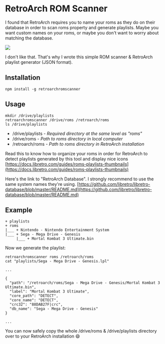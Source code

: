# RetroArch ROM Scanner

I found that RetroArch requires you to name your roms as they do on their database in order to scan roms property and generate playlists.
Maybe you want custom names on your roms, or maybe you don't want to worry about matching the database.

![](https://i.ibb.co/LSm4QKF/Screen-Shot-2019-08-23-at-11-55-45.png)

I don't like that. That's why I wrote this simple ROM scanner & RetroArch playlist generator (JSON format).

## Installation

    npm install -g retroarchromscanner

## Usage

    mkdir /drive/playlists
    retroarchromscanner /drive/roms /retroarch/roms
    ls /drive/playlists

 - /drive/playlists - *Required directory at the same level as "roms"*
 - /drive/roms - *Path to roms directory in local computer*
 - /retroarch/roms - *Path to roms directory in RetroArch installation*

Read this to know how to organize your roms in order for RetroArch to detect playlists generated by this tool and display nice icons
[https://docs.libretro.com/guides/roms-playlists-thumbnails](https://docs.libretro.com/guides/roms-playlists-thumbnails)

Here's the link to "RetroArch Database". I strongly recommend to use the same system names they're using.
[https://github.com/libretro/libretro-database/blob/master/README.md](https://github.com/libretro/libretro-database/blob/master/README.md)

## Example

    + playlists
    + roms
	|___ + Nintendo - Nintendo Entertainment System
	|___ + Sega - Mega Drive - Genesis
		 |___ + Mortal Kombat 3 Ultimate.bin

Now we generate the playlist:

    retroarchromscanner roms /retroarch/roms
    cat "playlists/Sega - Mega Drive - Genesis.lpl"

    ...
    
    {
      "path": "/retroarch/roms/Sega - Mega Drive - Genesis/Mortal Kombat 3 Ultimate.bin",
      "label": "Mortal Kombat 3 Ultimate",
      "core_path": "DETECT",
      "core_name": "DETECT",
      "crc32": "88DAB27F|crc",
      "db_name": "Sega - Mega Drive - Genesis"
    }
    
    ...

You can now safely copy the whole /drive/roms & /drive/playlists directory over to your RetroArch installation :smile:
